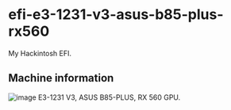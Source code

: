# efi-e3-1231-v3-asus-b85-plus-rx560
My Hackintosh EFI.

## Machine information
![image](https://user-images.githubusercontent.com/62464927/156911080-dc988e3d-a93f-4468-a5e6-317798d51b3e.png)
E3-1231 V3, ASUS B85-PLUS, RX 560 GPU.
